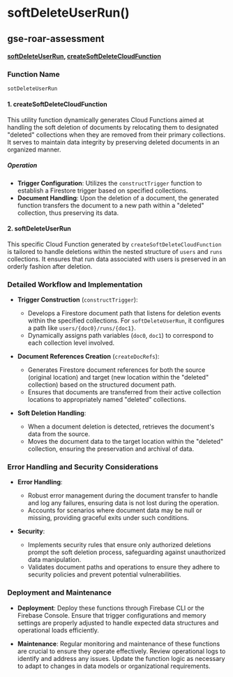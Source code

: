 # softDeleteUserRun()

## gse-roar-assessment

#### [softDeleteUserRun](https://github.com/yeatmanlab/roar-firebase-functions/blob/e784650492722d24069aa9b0704d1873ea5dafee/gse-roar-assessment/functions/src/index.ts#L33), [createSoftDeleteCloudFunction](https://github.com/yeatmanlab/roar-firebase-functions/blob/e784650492722d24069aa9b0704d1873ea5dafee/gse-roar-assessment/functions/src/soft-delete.ts#L55)

### Function Name
`sotDeleteUserRun`

#### 1. **createSoftDeleteCloudFunction**
This utility function dynamically generates Cloud Functions aimed at handling the soft deletion of documents by relocating them to designated "deleted" collections when they are removed from their primary collections. It serves to maintain data integrity by preserving deleted documents in an organized manner.

##### Operation
- **Trigger Configuration**: Utilizes the `constructTrigger` function to establish a Firestore trigger based on specified collections.
- **Document Handling**: Upon the deletion of a document, the generated function transfers the document to a new path within a "deleted" collection, thus preserving its data.

#### 2. **softDeleteUserRun**
This specific Cloud Function generated by `createSoftDeleteCloudFunction` is tailored to handle deletions within the nested structure of `users` and `runs` collections. It ensures that run data associated with users is preserved in an orderly fashion after deletion.

### Detailed Workflow and Implementation

- **Trigger Construction** (`constructTrigger`):
  - Develops a Firestore document path that listens for deletion events within the specified collections. For `softDeleteUserRun`, it configures a path like `users/{doc0}/runs/{doc1}`.
  - Dynamically assigns path variables (`doc0`, `doc1`) to correspond to each collection level involved.

- **Document References Creation** (`createDocRefs`):
  - Generates Firestore document references for both the source (original location) and target (new location within the "deleted" collection) based on the structured document path.
  - Ensures that documents are transferred from their active collection locations to appropriately named "deleted" collections.

- **Soft Deletion Handling**:
  - When a document deletion is detected, retrieves the document's data from the source.
  - Moves the document data to the target location within the "deleted" collection, ensuring the preservation and archival of data.

### Error Handling and Security Considerations

- **Error Handling**:
  - Robust error management during the document transfer to handle and log any failures, ensuring data is not lost during the operation.
  - Accounts for scenarios where document data may be null or missing, providing graceful exits under such conditions.

- **Security**:
  - Implements security rules that ensure only authorized deletions prompt the soft deletion process, safeguarding against unauthorized data manipulation.
  - Validates document paths and operations to ensure they adhere to security policies and prevent potential vulnerabilities.

### Deployment and Maintenance

- **Deployment**: Deploy these functions through Firebase CLI or the Firebase Console. Ensure that trigger configurations and memory settings are properly adjusted to handle expected data structures and operational loads efficiently.
  
- **Maintenance**: Regular monitoring and maintenance of these functions are crucial to ensure they operate effectively. Review operational logs to identify and address any issues. Update the function logic as necessary to adapt to changes in data models or organizational requirements.
